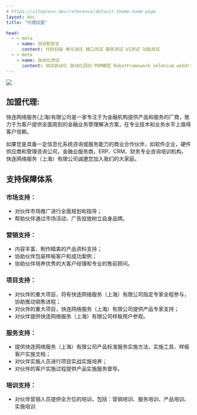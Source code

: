 ```yaml
---
# https://vitepress.dev/reference/default-theme-home-page
layout: doc
title: "代理加盟"

head:
  - - meta
    - name: 测试和安全
      content: 代码扫描 单元测试 接口测试 服务测试 UI测试 功能测试
  - - meta
    - name: 自动化测试
      content: 测试自动化 自动化回归 POM模型 RobotFramework selenium webdriver 
---
```


![](/static/banner/banner_job.jpg )


## 加盟代理:
快连网络服务(上海)有限公司是一家专注于为金融机构提供产品和服务的厂商，致力于为客户提供全面周到的金融业务管理解决方案，在专业技术和业务水平上值得客户信赖。

如果您是具备一定信息化系统咨询或服务能力的商业合作伙伴，如软件企业，硬件供应商和管理咨询公司，金融业服务商，ERP、CRM、财务专业咨询培训机构，快连网络服务（上海）有限公司诚邀您加入我们的大家庭。

## 支持保障体系


### 市场支持：

- 对伙伴市场推广进行全面规划和指导；
- 帮助伙伴通过市场活动、广告投放树立自身品牌。

### 营销支持：
- 内容丰富、制作精美的产品资料支持；
- 协助伙伴包装样板客户和成功案例；
- 协助伙伴培养优秀的大客户经理和专业的售前顾问。

### 项目支持：
- 对伙伴的重大项目，将有快连网络服务（上海）有限公司指定专家全程参与，协助推动销售进程；
- 对伙伴的重大项目，快连网络服务（上海）有限公司提供产品专家支持；
- 对伙伴提供快连网络服务（上海）有限公司样板用户参观。

### 服务支持：
- 提供快连网络服务（上海）有限公司产品标准服务实施方法，实施工具、样板客户实施文档；
- 对伙伴实施人员进行项目实战实施培养；
- 对伙伴的客户实施过程提供产品实施服务督导。

### 培训支持：
- 对伙伴营销人员提供全方位的培训，包括：营销培训、服务培训、产品培训、实施培训



 